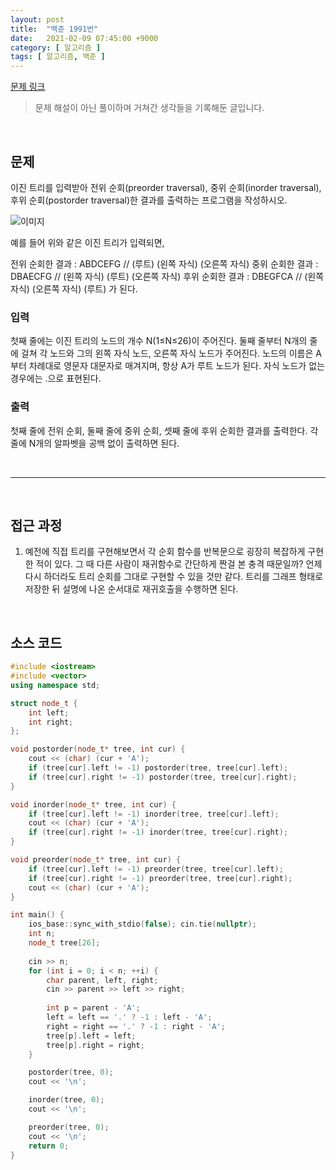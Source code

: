 ```yaml
---
layout: post
title:  "백준 1991번"
date:   2021-02-09 07:45:00 +9000
category: [ 알고리즘 ]
tags: [ 알고리즘, 백준 ]
---
```


[문제 링크](https://www.acmicpc.net/problem/1991)

> 문제 해설이 아닌 풀이하며 거쳐간 생각들을 기록해둔 글입니다.

<br>

## **문제**
이진 트리를 입력받아 전위 순회(preorder traversal), 중위 순회(inorder traversal), 후위 순회(postorder traversal)한 결과를 출력하는 프로그램을 작성하시오.

![이미지](https://www.acmicpc.net/JudgeOnline/upload/201007/trtr.png)

예를 들어 위와 같은 이진 트리가 입력되면,

전위 순회한 결과 : ABDCEFG // (루트) (왼쪽 자식) (오른쪽 자식)
중위 순회한 결과 : DBAECFG // (왼쪽 자식) (루트) (오른쪽 자식)
후위 순회한 결과 : DBEGFCA // (왼쪽 자식) (오른쪽 자식) (루트)
가 된다.

### **입력**
첫째 줄에는 이진 트리의 노드의 개수 N(1≤N≤26)이 주어진다. 둘째 줄부터 N개의 줄에 걸쳐 각 노드와 그의 왼쪽 자식 노드, 오른쪽 자식 노드가 주어진다. 노드의 이름은 A부터 차례대로 영문자 대문자로 매겨지며, 항상 A가 루트 노드가 된다. 자식 노드가 없는 경우에는 .으로 표현된다.

### **출력**
첫째 줄에 전위 순회, 둘째 줄에 중위 순회, 셋째 줄에 후위 순회한 결과를 출력한다. 각 줄에 N개의 알파벳을 공백 없이 출력하면 된다.

<br>

---

<br>

## **접근 과정**
1. 예전에 직접 트리를 구현해보면서 각 순회 함수를 반복문으로 굉장히 복잡하게 구현한 적이 있다. 그 때 다른 사람이 재귀함수로 간단하게 짠걸 본 충격 때문일까? 언제 다시 하더라도 트리 순회를 그대로 구현할 수 있을 것만 같다. 트리를 그래프 형태로 저장한 뒤 설명에 나온 순서대로 재귀호출을 수행하면 된다.

<br>

## **소스 코드**

```c++
#include <iostream>
#include <vector>
using namespace std;

struct node_t {
    int left;
    int right;
};

void postorder(node_t* tree, int cur) {
    cout << (char) (cur + 'A');
    if (tree[cur].left != -1) postorder(tree, tree[cur].left);
    if (tree[cur].right != -1) postorder(tree, tree[cur].right);
}

void inorder(node_t* tree, int cur) {
    if (tree[cur].left != -1) inorder(tree, tree[cur].left);
    cout << (char) (cur + 'A');
    if (tree[cur].right != -1) inorder(tree, tree[cur].right);
}

void preorder(node_t* tree, int cur) {
    if (tree[cur].left != -1) preorder(tree, tree[cur].left);
    if (tree[cur].right != -1) preorder(tree, tree[cur].right);
    cout << (char) (cur + 'A');
}

int main() {
    ios_base::sync_with_stdio(false); cin.tie(nullptr);
    int n;
    node_t tree[26];
    
    cin >> n;
    for (int i = 0; i < n; ++i) {
        char parent, left, right;
        cin >> parent >> left >> right;
        
        int p = parent - 'A';
        left = left == '.' ? -1 : left - 'A';
        right = right == '.' ? -1 : right - 'A';
        tree[p].left = left;
        tree[p].right = right;
    }

    postorder(tree, 0);
    cout << '\n';

    inorder(tree, 0);
    cout << '\n';

    preorder(tree, 0);
    cout << '\n';
    return 0;
}
```